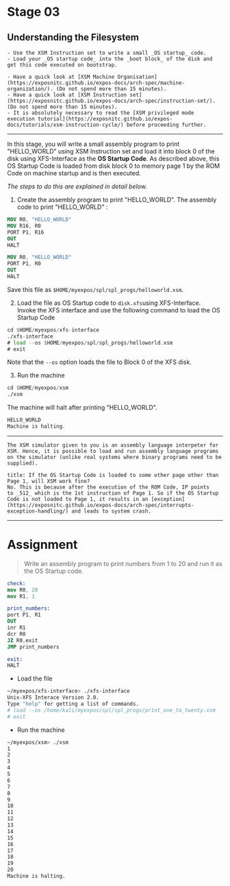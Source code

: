 # Stage 03

## Understanding the Filesystem

```ad-abstract
- Use the XSM Instruction set to write a small _OS startup_ code.
- Load your _OS startup code_ into the _boot block_ of the disk and get this code executed on bootstrap.
```

```ad-attention
- Have a quick look at [XSM Machine Organisation](https://exposnitc.github.io/expos-docs/arch-spec/machine-organization/). (Do not spend more than 15 minutes).
- Have a quick look at [XSM Instruction set](https://exposnitc.github.io/expos-docs/arch-spec/instruction-set/). (Do not spend more than 15 minutes).
- It is absolutely necessary to read the [XSM privileged mode execution tutorial](https://exposnitc.github.io/expos-docs/tutorials/xsm-instruction-cycle/) before proceeding further.
```

---
In this stage, you will write a small assembly program to print "HELLO_WORLD" using XSM Instruction set and load it into block 0 of the disk using XFS-Interface as the **OS Startup Code**. As described above, this OS Startup Code is loaded from disk block 0 to memory page 1 by the ROM Code on machine startup and is then executed.

_The steps to do this are explained in detail below._

1) Create the assembly program to print "HELLO_WORLD". The assembly code to print "HELLO_WORLD" :

```nasm
MOV R0, "HELLO_WORLD"
MOV R16, R0
PORT P1, R16
OUT
HALT
```

```nasm
MOV R0, "HELLO_WORLD"
PORT P1, R0
OUT
HALT
```

Save this file as `$HOME/myexpos/spl/spl_progs/helloworld.xsm`.

2) Load the file as OS Startup code to `disk.xfs`using XFS-Interface.  
Invoke the XFS interface and use the following command to load the OS Startup Code

```asm
cd $HOME/myexpos/xfs-interface
./xfs-interface
# load --os $HOME/myexpos/spl/spl_progs/helloworld.xsm
# exit
```

Note that the `--os` option loads the file to Block 0 of the XFS disk.

3) Run the machine  

```asm
cd $HOME/myexpos/xsm
./xsm
```

The machine will halt after printing "HELLO_WORLD".

```asm
HELLO_WORLD
Machine is halting.
```

---

```ad-note
The XSM simulator given to you is an assembly language interpeter for XSM. Hence, it is possible to load and run assembly language programs on the simulator (unlike real systems where binary programs need to be supplied).
```

```ad-question
title: If the OS Startup Code is loaded to some other page other than Page 1, will XSM work fine?
No. This is because after the execution of the ROM Code, IP points to _512_ which is the 1st instruction of Page 1. So if the OS Startup Code is not loaded to Page 1, it results in an [exception](https://exposnitc.github.io/expos-docs/arch-spec/interrupts-exception-handling/) and leads to system crash.
```

---

# Assignment
> Write an assembly program to print numbers from 1 to 20 and run it as the OS Startup code.

```nasm
check:
mov R0, 20
mov R1, 1

print_numbers:
port P1, R1
OUT
inr R1
dcr R0
JZ R0,exit
JMP print_numbers

exit:
HALT
```

+ Load the file
```bash
~/myexpos/xfs-interface> ./xfs-interface
Unix-XFS Interace Version 2.0. 
Type "help" for getting a list of commands.
# load --os /home/kali/myexpos/spl/spl_progs/print_one_to_twenty.xsm
# exit
```

+ Run the machine
```bash
~/myexpos/xsm> ./xsm
1
2
3
4
5
6
7
8
9
10
11
12
13
14
15
16
17
18
19
20
Machine is halting.
```













